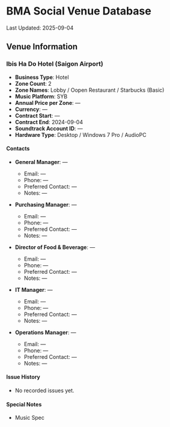# BMA Social Venue Database

Last Updated: 2025-09-04

## Venue Information

### Ibis Ha Do Hotel (Saigon Airport)
- **Business Type**: Hotel
- **Zone Count**: 2
- **Zone Names**: Lobby / Oopen Restaurant / Starbucks (Basic)
- **Music Platform**: SYB
- **Annual Price per Zone**: —
- **Currency**: —
- **Contract Start**: —
- **Contract End**: 2024-09-04
- **Soundtrack Account ID**: —
- **Hardware Type**: Desktop / Windows 7 Pro / AudioPC

#### Contacts
- **General Manager**: —
  - Email: —
  - Phone: —
  - Preferred Contact: —
  - Notes: —

- **Purchasing Manager**: —
  - Email: —
  - Phone: —
  - Preferred Contact: —
  - Notes: —

- **Director of Food & Beverage**: —
  - Email: —
  - Phone: —
  - Preferred Contact: —
  - Notes: —

- **IT Manager**: —
  - Email: —
  - Phone: —
  - Preferred Contact: —
  - Notes: —

- **Operations Manager**: —
  - Email: —
  - Phone: —
  - Preferred Contact: —
  - Notes: —

#### Issue History
- No recorded issues yet.

#### Special Notes
- Music Spec

